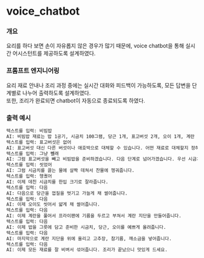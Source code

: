 # voice_chatbot

### 개요

요리를 하다 보면 손이 자유롭지 않은 경우가 많기 때문에, voice chatbot을 통해 실시간 어시스턴트를 제공하도록 설계하였다.

### 프롬프트 엔지니어링

요리 재료 안내나 조리 과정 중에는 실시간 대화와 피드백이 가능하도록, 모든 답변을 단계별로 나누어 출력하도록 설계하였다. <br>
또한, 조리가 완료되면 chatbot이 자동으로 종료되도록 하였다.


### 출력 예시
```markdown
텍스트를 입력: 비빔밥
AI: 비빔밥 재료는 밥 1공기, 시금치 100그램, 당근 1개, 표고버섯 2개, 오이 1개, 계란 1개, 고추장, 참기름, 깨소금 등이 필요합니다.
텍스트를 입력: 표고버섯은 없어
AI: 표고버섯 대신 다른 버섯이나 애호박으로 대체할 수 있습니다. 어떤 재료로 대체할지 정하셨나요?
텍스트를 입력: 그냥 뺼래
AI: 그럼 표고버섯을 빼고 비빔밥을 준비하겠습니다. 다음 단계로 넘어가겠습니다. 우선 시금치를 깨끗이 씻어줍니다.
텍스트를 입력: 씻었어
AI: 그럼 시금치를 끓는 물에 살짝 데쳐서 찬물에 헹궈줍니다.
텍스트를 입력: 헹궜어
AI: 이제 데친 시금치를 한입 크기로 잘라줍니다.
텍스트를 입력: 다음
AI: 다음으로 당근을 껍질을 벗기고 가늘게 채 썰어줍니다.
텍스트를 입력: 다음
AI: 이제 오이도 씻어서 얇게 채 썰어줍니다.
텍스트를 입력: 다음
AI: 이제 계란을 풀어서 프라이팬에 기름을 두르고 부쳐서 계란 지단을 만들어줍니다.
텍스트를 입력: 다음
AI: 이제 밥을 그릇에 담고 준비한 시금치, 당근, 오이를 예쁘게 올려줍니다.
텍스트를 입력: 다음
AI: 마지막으로 계란 지단을 위에 올리고 고추장, 참기름, 깨소금을 넣어줍니다.
텍스트를 입력: 다음
AI: 이제 모든 재료를 잘 비벼서 섞어줍니다. 조리가 끝났으니 맛있게 드세요.
```